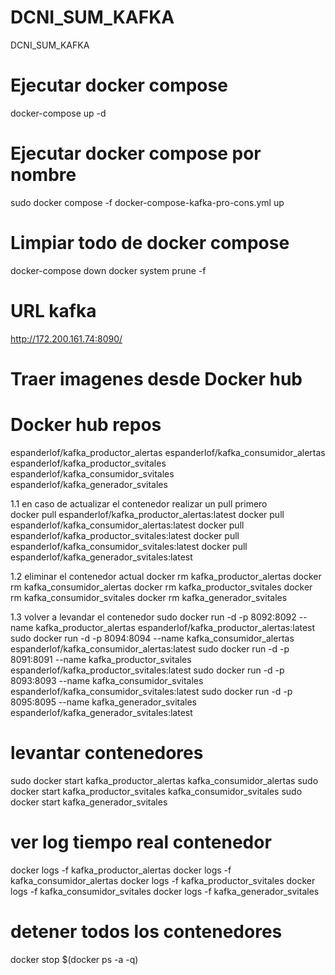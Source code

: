 # DCNI_SUM_KAFKA
DCNI_SUM_KAFKA

# Ejecutar docker compose
docker-compose up -d

# Ejecutar docker compose por nombre
sudo docker compose -f docker-compose-kafka-pro-cons.yml up

# Limpiar todo de docker compose
docker-compose down
docker system prune -f

# URL kafka
http://172.200.161.74:8090/

# Traer imagenes desde Docker hub

# Docker hub repos
espanderlof/kafka_productor_alertas
espanderlof/kafka_consumidor_alertas
espanderlof/kafka_productor_svitales
espanderlof/kafka_consumidor_svitales
espanderlof/kafka_generador_svitales

1.1 en caso de actualizar el contenedor realizar un pull primero  
docker pull espanderlof/kafka_productor_alertas:latest
docker pull espanderlof/kafka_consumidor_alertas:latest
docker pull espanderlof/kafka_productor_svitales:latest
docker pull espanderlof/kafka_consumidor_svitales:latest
docker pull espanderlof/kafka_generador_svitales:latest

1.2 eliminar el contenedor actual
    docker rm kafka_productor_alertas
    docker rm kafka_consumidor_alertas
    docker rm kafka_productor_svitales
    docker rm kafka_consumidor_svitales
    docker rm kafka_generador_svitales

1.3 volver a levandar el contenedor
sudo docker run -d -p 8092:8092 --name kafka_productor_alertas espanderlof/kafka_productor_alertas:latest
sudo docker run -d -p 8094:8094 --name kafka_consumidor_alertas espanderlof/kafka_consumidor_alertas:latest
sudo docker run -d -p 8091:8091 --name kafka_productor_svitales espanderlof/kafka_productor_svitales:latest
sudo docker run -d -p 8093:8093 --name kafka_consumidor_svitales espanderlof/kafka_consumidor_svitales:latest
sudo docker run -d -p 8095:8095 --name kafka_generador_svitales espanderlof/kafka_generador_svitales:latest


# levantar contenedores
sudo docker start kafka_productor_alertas kafka_consumidor_alertas
sudo docker start kafka_productor_svitales kafka_consumidor_svitales
sudo docker start kafka_generador_svitales

# ver log tiempo real contenedor
docker logs -f kafka_productor_alertas
docker logs -f kafka_consumidor_alertas
docker logs -f kafka_productor_svitales
docker logs -f kafka_consumidor_svitales
docker logs -f kafka_generador_svitales

# detener todos los contenedores
docker stop $(docker ps -a -q)
